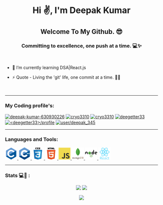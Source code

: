 <h1 align="center">Hi ✌️, I'm Deepak Kumar</h1>
<h2 align="center">Welcome To My Github. 😎</h2>
<h3 align="center">Committing to excellence, one push at a time. 💻✨</h3>
<br>

- 🌱 I’m currently learning DSA|React.js

- ⚡ Quote - Living the 'git' life, one commit at a time. 🌱🔀

<br>
<hr>
<h3 align="left"> My Coding profile's:</h3>
<p align="left">
<a href="https://linkedin.com/in/deepak-kumar-630930226" target="blank"><img align="center"
   src="https://raw.githubusercontent.com/rahuldkjain/github-profile-readme-generator/master/src/images/icons/Social/linked-in-alt.svg"
   alt="deepak-kumar-630930226" height="30" width="40" /></a>
<a href="https://www.codechef.com/users/cryo3310" target="blank"><img align="center"
   src="https://cdn.jsdelivr.net/npm/simple-icons@3.1.0/icons/codechef.svg" alt="cryo3310" height="30"
   width="40" /></a>
<a href="https://www.hackerrank.com/cryo3310" target="blank"><img align="center"
   src="https://raw.githubusercontent.com/rahuldkjain/github-profile-readme-generator/master/src/images/icons/Social/hackerrank.svg"
   alt="cryo3310" height="30" width="40" /></a>
<a href="https://www.leetcode.com/deegetter33" target="blank"><img align="center"
   src="https://raw.githubusercontent.com/rahuldkjain/github-profile-readme-generator/master/src/images/icons/Social/leet-code.svg"
   alt="deegetter33" height="30" width="40" /></a>
<a href="https://auth.geeksforgeeks.org/user/<deegetter33>/profile" target="blank"><img align="center"
   src="https://raw.githubusercontent.com/rahuldkjain/github-profile-readme-generator/master/src/images/icons/Social/geeks-for-geeks.svg"
   alt="<deegetter33>/profile" height="30" width="40" /></a>
<a href="https://www.naukri.com/code360/profile/deepak_345" target="blank"><img align="center" src="https://www.svgrepo.com/show/330198/codingninjas.svg" alt="user/deepak_345" height="30" width="40" /></a>
</p>
<hr>
<h3 align="left">Languages and Tools:</h3>
    <p align="left"> 
      <a href="https://www.cprogramming.com/" target="_blank"> <img src="https://raw.githubusercontent.com/devicons/devicon/master/icons/c/c-original.svg" alt="c" width="40" height="40" /> </a> 
      <a href="https://www.w3schools.com/cpp/" target="_blank"rel="noreferrer"> <img src="https://raw.githubusercontent.com/devicons/devicon/master/icons/cplusplus/cplusplus-original.svg"
                alt="cplusplus" width="40" height="40" /> </a> 
      <a href="https://www.w3schools.com/css/" target="_blank"rel="noreferrer"> <img src="https://raw.githubusercontent.com/devicons/devicon/master/icons/css3/css3-original-wordmark.svg"
                alt="css3" width="40" height="40" /> </a> 
      <a href="https://www.w3.org/html/" target="_blank" rel="noreferrer"> <img src="https://raw.githubusercontent.com/devicons/devicon/master/icons/html5/html5-original-wordmark.svg"
                alt="html5" width="40" height="40" /> </a> 
      <a href="https://developer.mozilla.org/en-US/docs/Web/JavaScript" target="_blank" rel="noreferrer"> 
               <img src="https://raw.githubusercontent.com/devicons/devicon/master/icons/javascript/javascript-original.svg"
                alt="javascript" width="40" height="40" /> </a> 
      <a href="https://www.mongodb.com/" target="_blank" rel="noreferrer"> <img src="https://raw.githubusercontent.com/devicons/devicon/master/icons/mongodb/mongodb-original-wordmark.svg"
                alt="mongodb" width="40" height="40" /> </a>
      <a href="https://nodejs.org" target="_blank" rel="noreferrer"> <img src="https://raw.githubusercontent.com/devicons/devicon/master/icons/nodejs/nodejs-original-wordmark.svg"
                alt="nodejs" width="40" height="40" /> </a> 
      <a href="https://reactjs.org/" target="_blank" rel="noreferrer"> <img src="https://raw.githubusercontent.com/devicons/devicon/master/icons/react/react-original-wordmark.svg"
                alt="react" width="40" height="40" /> </a>
    </p>
<hr>
<h3 align="left">Stats 💻📝 :</h3>
<p align="center">
<a href="https://github.com/deegetter03/github-readme-stats"><img align="" width="48%" src="https://github-readme-stats.vercel.app/api/top-langs/?username=deegetter03&layout=compact&theme=radical&hide_border=true" /></a>  
<img width="48%" align="top" src="https://github-readme-stats.vercel.app/api?username=deegetter03&show_icons=true&theme=radical&hide_border=true" />
</p>
<p align='center'><img width="48%" align="top" src="https://github-readme-streak-stats.herokuapp.com/?user=deegetter03&theme=radical&hide_border=true" />
